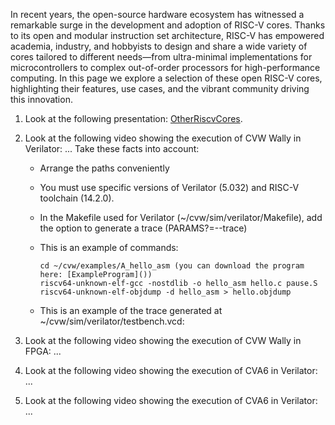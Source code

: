 In recent years, the open-source hardware ecosystem has witnessed a remarkable surge in the development and adoption of RISC-V cores. Thanks to its open and modular instruction set architecture, RISC-V has empowered academia, industry, and hobbyists to design and share a wide variety of cores tailored to different needs—from ultra-minimal implementations for microcontrollers to complex out-of-order processors for high-performance computing. In this page we explore a selection of these open RISC-V cores, highlighting their features, use cases, and the vibrant community driving this innovation.

1. Look at the following presentation: [OtherRiscvCores](https://drive.google.com/file/d/1N_pWZ8oRKA0aUdZg2EKY66rlhnqzTMtF/view?usp=sharing).
2. Look at the following video showing the execution of CVW Wally in Verilator: ... Take these facts into account:
    * Arrange the paths conveniently
    * You must use specific versions of Verilator (5.032) and RISC-V toolchain (14.2.0).
    * In the Makefile used for Verilator (~/cvw/sim/verilator/Makefile), add the option to generate a trace (PARAMS?=--trace)
    * This is an example of commands:

          cd ~/cvw/examples/A_hello_asm (you can download the program here: [ExampleProgram]())
          riscv64-unknown-elf-gcc -nostdlib -o hello_asm hello.c pause.S
          riscv64-unknown-elf-objdump -d hello_asm > hello.objdump

    * This is an example of the trace generated at ~/cvw/sim/verilator/testbench.vcd:

    

3. Look at the following video showing the execution of CVW Wally in FPGA: ...
4. Look at the following video showing the execution of CVA6 in Verilator: ...
5. Look at the following video showing the execution of CVA6 in Verilator: ...

